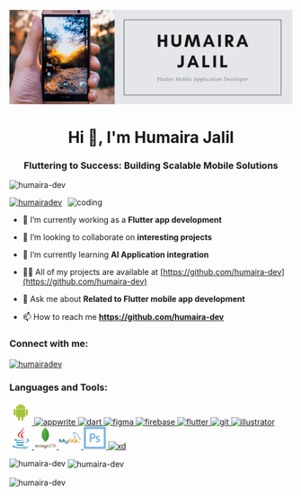 ![logo](https://github.com/humaira-dev/humaira-dev/blob/main/Humaira.png)


<h1 align="center">Hi 👋, I'm Humaira Jalil</h1>
<h3 align="center">Fluttering to Success: Building Scalable Mobile Solutions</h3>

<p align="left"> <img src="https://komarev.com/ghpvc/?username=humaira-dev&label=Profile%20views&color=0e75b6&style=flat" alt="humaira-dev" /> </p>


<img align="right" alt="coding" width="400px" src="https://user-images.githubusercontent.com/55389276/140866485-8fb1c876-9a8f-4d6a-98dc-08c4981eaf70.gif">
<p align="left"> <a href="https://twitter.com/humairadev" target="blank"><img src="https://img.shields.io/twitter/follow/humairadev?logo=twitter&style=for-the-badge" alt="humairadev" /></a> </p>

- 🔭 I’m currently working as a **Flutter app development**

- 👯 I’m looking to collaborate on **interesting projects**

- 🌱 I’m currently learning **AI Application integration**

- 👨‍💻 All of my projects are available at [https://github.com/humaira-dev](https://github.com/humaira-dev)

- 💬 Ask me about **Related to Flutter mobile app development**

- 📫 How to reach me **https://github.com/humaira-dev**

<h3 align="left">Connect with me:</h3>
<p align="left">
<a href="https://twitter.com/humairadev" target="blank"><img align="center" src="https://raw.githubusercontent.com/rahuldkjain/github-profile-readme-generator/master/src/images/icons/Social/twitter.svg" alt="humairadev" height="30" width="40" /></a>
</p>

<h3 align="left">Languages and Tools:</h3>
<p align="left"> <a href="https://developer.android.com" target="_blank" rel="noreferrer"> <img src="https://raw.githubusercontent.com/devicons/devicon/master/icons/android/android-original-wordmark.svg" alt="android" width="40" height="40"/> </a> <a href="https://appwrite.io" target="_blank" rel="noreferrer"> <img src="https://www.vectorlogo.zone/logos/appwriteio/appwriteio-icon.svg" alt="appwrite" width="40" height="40"/> </a> <a href="https://dart.dev" target="_blank" rel="noreferrer"> <img src="https://www.vectorlogo.zone/logos/dartlang/dartlang-icon.svg" alt="dart" width="40" height="40"/> </a> <a href="https://www.figma.com/" target="_blank" rel="noreferrer"> <img src="https://www.vectorlogo.zone/logos/figma/figma-icon.svg" alt="figma" width="40" height="40"/> </a> <a href="https://firebase.google.com/" target="_blank" rel="noreferrer"> <img src="https://www.vectorlogo.zone/logos/firebase/firebase-icon.svg" alt="firebase" width="40" height="40"/> </a> <a href="https://flutter.dev" target="_blank" rel="noreferrer"> <img src="https://www.vectorlogo.zone/logos/flutterio/flutterio-icon.svg" alt="flutter" width="40" height="40"/> </a> <a href="https://git-scm.com/" target="_blank" rel="noreferrer"> <img src="https://www.vectorlogo.zone/logos/git-scm/git-scm-icon.svg" alt="git" width="40" height="40"/> </a> <a href="https://www.adobe.com/in/products/illustrator.html" target="_blank" rel="noreferrer"> <img src="https://www.vectorlogo.zone/logos/adobe_illustrator/adobe_illustrator-icon.svg" alt="illustrator" width="40" height="40"/> </a> <a href="https://www.java.com" target="_blank" rel="noreferrer"> <img src="https://raw.githubusercontent.com/devicons/devicon/master/icons/java/java-original.svg" alt="java" width="40" height="40"/> </a> <a href="https://www.mongodb.com/" target="_blank" rel="noreferrer"> <img src="https://raw.githubusercontent.com/devicons/devicon/master/icons/mongodb/mongodb-original-wordmark.svg" alt="mongodb" width="40" height="40"/> </a> <a href="https://www.mysql.com/" target="_blank" rel="noreferrer"> <img src="https://raw.githubusercontent.com/devicons/devicon/master/icons/mysql/mysql-original-wordmark.svg" alt="mysql" width="40" height="40"/> </a> <a href="https://www.photoshop.com/en" target="_blank" rel="noreferrer"> <img src="https://raw.githubusercontent.com/devicons/devicon/master/icons/photoshop/photoshop-line.svg" alt="photoshop" width="40" height="40"/> </a> <a href="https://www.adobe.com/products/xd.html" target="_blank" rel="noreferrer"> <img src="https://cdn.worldvectorlogo.com/logos/adobe-xd.svg" alt="xd" width="40" height="40"/> </a> </p>

<p><img align="left" src="https://github-readme-stats.vercel.app/api/top-langs?username=humaira-dev&show_icons=true&locale=en&layout=compact" alt="humaira-dev" /></p>

<p>&nbsp;<img align="center" src="https://github-readme-stats.vercel.app/api?username=humaira-dev&show_icons=true&locale=en" alt="humaira-dev" /></p>

<p><img align="center" src="https://github-readme-streak-stats.herokuapp.com/?user=humaira-dev&" alt="humaira-dev" /></p>
